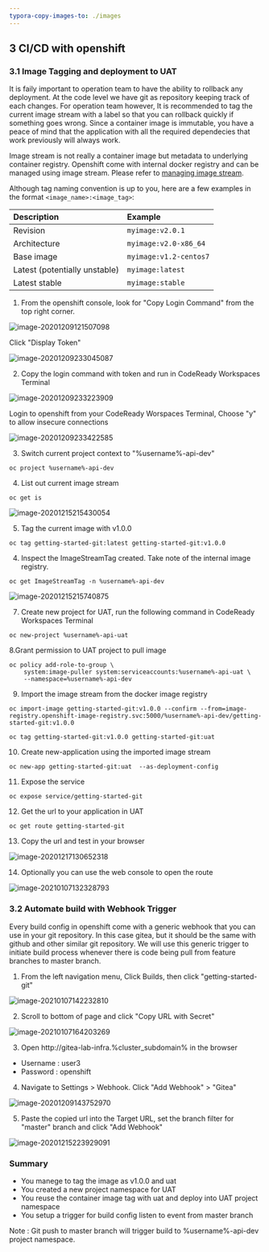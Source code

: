 ```yaml
---
typora-copy-images-to: ./images
---
```


## 3 CI/CD with openshift

### 3.1 Image Tagging and deployment to UAT

It is faily important to operation team to have the ability to rollback any deployment. At the code level we have git as repository keeping track of each changes. For operation team however, It is recommended to tag the current image stream with a label so that you can rollback quickly if something goes wrong. Since a container image is immutable, you have a peace of mind that the application with all the  required dependecies that work previously will always work.

Image stream is not really a container image but metadata to underlying container registry. Openshift come with internal docker registry and can be managed using image stream. Please refer to [managing image stream](https://docs.openshift.com/container-platform/4.6/openshift_images/image-streams-manage.html).

Although tag naming convention is up to you, here are a few examples in the format `<image_name>:<image_tag>`:

| Description                   | Example                |
| :---------------------------- | :--------------------- |
| Revision                      | `myimage:v2.0.1`       |
| Architecture                  | `myimage:v2.0-x86_64`  |
| Base image                    | `myimage:v1.2-centos7` |
| Latest (potentially unstable) | `myimage:latest`       |
| Latest stable                 | `myimage:stable`       |



1. From the openshift console, look for "Copy Login Command" from the top right corner.

![image-20201209121507098](./images/image-20201209121507098.png)

Click "Display Token"

![image-20201209233045087](./images/image-20201209233045087.png)

2. Copy the login command with token and run in CodeReady Workspaces Terminal

![image-20201209233223909](./images/image-20201209233223909.png)

Login to openshift from your CodeReady Worspaces Terminal, Choose "y" to allow insecure connections

![image-20201209233422585](./images/image-20201209233422585.png)



3. Switch current project context to "%username%-api-dev"

```copy
oc project %username%-api-dev
```

4. List out current image stream

```copy
oc get is
```

![image-20201215215430054](./images/image-20201215215430054.png)

5. Tag the current image with v1.0.0

```copy
oc tag getting-started-git:latest getting-started-git:v1.0.0
```

4. Inspect the ImageStreamTag created. Take note of the internal image registry.

```copy
oc get ImageStreamTag -n %username%-api-dev
```

![image-20201215215740875](./images/image-20201215215740875.png)

7. Create new project for UAT, run the following command in CodeReady Workspaces Terminal

```copy
oc new-project %username%-api-uat
```

8.Grant permission to UAT project to pull image

```copy
oc policy add-role-to-group \
    system:image-puller system:serviceaccounts:%username%-api-uat \
    --namespace=%username%-api-dev
```



9. Import the image stream from the docker image registry

```copy
oc import-image getting-started-git:v1.0.0 --confirm --from=image-registry.openshift-image-registry.svc:5000/%username%-api-dev/getting-started-git:v1.0.0

oc tag getting-started-git:v1.0.0 getting-started-git:uat
```

10. Create new-application using the imported image stream

```copy
oc new-app getting-started-git:uat  --as-deployment-config
```

11. Expose the service

```copy
oc expose service/getting-started-git
```

12. Get the url to your application in UAT

```copy
oc get route getting-started-git
```

13. Copy the url and test in your browser

![image-20201217130652318](./images/image-20201217130652318.png)

14. Optionally you can use the web console to open the route

![image-20210107132328793](./images/image-20210107132328793.png)



### 3.2 Automate build with Webhook Trigger

Every build config in openshift come with a generic webhook that you can use in your git repository. In this case gitea, but it should be the same with github and other similar git repository. We will use this generic trigger to initiate build process whenever there is code being pull from feature branches to master branch.

1. From the left navigation menu, Click Builds, then click "getting-started-git"

![image-20210107142232810](./images/image-20210107142232810.png)



2. Scroll to bottom of page and click "Copy URL with Secret"

![image-20210107164203269](./images/image-20210107164203269.png)

3. Open http://gitea-lab-infra.%cluster_subdomain% in the browser

- Username : user3
- Password : openshift

4. Navigate to Settings > Webhook. Click "Add Webhook" > "Gitea"

![image-20201209143752970](./images/image-20201209143752970.png)

5. Paste the copied url into the Target URL, set the branch filter for "master" branch and click "Add Webhook"

![image-20201215223929091](./images/image-20201215223929091.png)





### Summary

- You manege to tag the image as v1.0.0 and uat
- You created a new project namespace for UAT
- You reuse the container image tag with uat and deploy into UAT project namespace
- You setup a trigger for build config listen to event from master branch

Note :  Git push to master branch will trigger build to %username%-api-dev project namespace.
